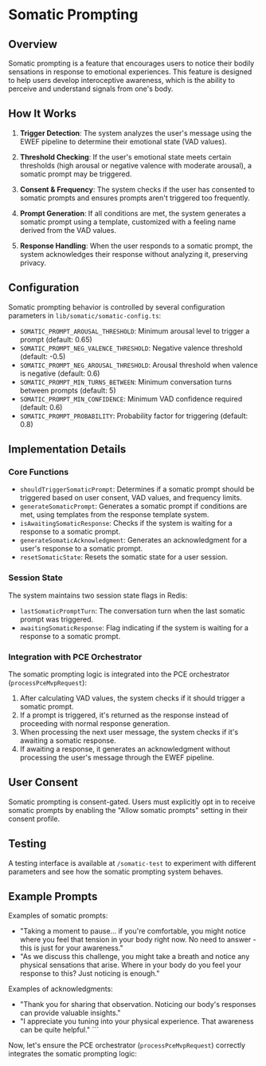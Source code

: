 # Somatic Prompting

## Overview

Somatic prompting is a feature that encourages users to notice their bodily sensations in response to emotional experiences. This feature is designed to help users develop interoceptive awareness, which is the ability to perceive and understand signals from one's body.

## How It Works

1. **Trigger Detection**: The system analyzes the user's message using the EWEF pipeline to determine their emotional state (VAD values).

2. **Threshold Checking**: If the user's emotional state meets certain thresholds (high arousal or negative valence with moderate arousal), a somatic prompt may be triggered.

3. **Consent & Frequency**: The system checks if the user has consented to somatic prompts and ensures prompts aren't triggered too frequently.

4. **Prompt Generation**: If all conditions are met, the system generates a somatic prompt using a template, customized with a feeling name derived from the VAD values.

5. **Response Handling**: When the user responds to a somatic prompt, the system acknowledges their response without analyzing it, preserving privacy.

## Configuration

Somatic prompting behavior is controlled by several configuration parameters in `lib/somatic/somatic-config.ts`:

- `SOMATIC_PROMPT_AROUSAL_THRESHOLD`: Minimum arousal level to trigger a prompt (default: 0.65)
- `SOMATIC_PROMPT_NEG_VALENCE_THRESHOLD`: Negative valence threshold (default: -0.5)
- `SOMATIC_PROMPT_NEG_AROUSAL_THRESHOLD`: Arousal threshold when valence is negative (default: 0.6)
- `SOMATIC_PROMPT_MIN_TURNS_BETWEEN`: Minimum conversation turns between prompts (default: 5)
- `SOMATIC_PROMPT_MIN_CONFIDENCE`: Minimum VAD confidence required (default: 0.6)
- `SOMATIC_PROMPT_PROBABILITY`: Probability factor for triggering (default: 0.8)

## Implementation Details

### Core Functions

- `shouldTriggerSomaticPrompt`: Determines if a somatic prompt should be triggered based on user consent, VAD values, and frequency limits.
- `generateSomaticPrompt`: Generates a somatic prompt if conditions are met, using templates from the response template system.
- `isAwaitingSomaticResponse`: Checks if the system is waiting for a response to a somatic prompt.
- `generateSomaticAcknowledgment`: Generates an acknowledgment for a user's response to a somatic prompt.
- `resetSomaticState`: Resets the somatic state for a user session.

### Session State

The system maintains two session state flags in Redis:

- `lastSomaticPromptTurn`: The conversation turn when the last somatic prompt was triggered.
- `awaitingSomaticResponse`: Flag indicating if the system is waiting for a response to a somatic prompt.

### Integration with PCE Orchestrator

The somatic prompting logic is integrated into the PCE orchestrator (`processPceMvpRequest`):

1. After calculating VAD values, the system checks if it should trigger a somatic prompt.
2. If a prompt is triggered, it's returned as the response instead of proceeding with normal response generation.
3. When processing the next user message, the system checks if it's awaiting a somatic response.
4. If awaiting a response, it generates an acknowledgment without processing the user's message through the EWEF pipeline.

## User Consent

Somatic prompting is consent-gated. Users must explicitly opt in to receive somatic prompts by enabling the "Allow somatic prompts" setting in their consent profile.

## Testing

A testing interface is available at `/somatic-test` to experiment with different parameters and see how the somatic prompting system behaves.

## Example Prompts

Examples of somatic prompts:

- "Taking a moment to pause... if you're comfortable, you might notice where you feel that tension in your body right now. No need to answer - this is just for your awareness."
- "As we discuss this challenge, you might take a breath and notice any physical sensations that arise. Where in your body do you feel your response to this? Just noticing is enough."

Examples of acknowledgments:

- "Thank you for sharing that observation. Noticing our body's responses can provide valuable insights."
- "I appreciate you tuning into your physical experience. That awareness can be quite helpful."
\`\`\`

Now, let's ensure the PCE orchestrator (`processPceMvpRequest`) correctly integrates the somatic prompting logic:
